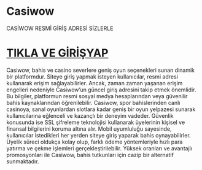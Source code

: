 # Casiwow
CASİWOW RESMİ GİRİŞ ADRESİ SİZLERLE
# <a href="https://shorturl.at/cM3at">TIKLA VE GİRİŞYAP</a>
Casiwow, bahis ve casino severlere geniş oyun seçenekleri sunan dinamik bir platformdur. Siteye giriş yapmak isteyen kullanıcılar, resmi adresi kullanarak erişim sağlayabilirler. Ancak, zaman zaman yaşanan erişim engelleri nedeniyle Casiwow’un güncel giriş adresini takip etmek önemlidir. Bu bilgiler, platformun resmi sosyal medya hesaplarından veya güvenilir bahis kaynaklarından öğrenilebilir. Casiwow, spor bahislerinden canlı casinoya, sanal oyunlardan slotlara kadar geniş bir oyun yelpazesi sunarak kullanıcılarına eğlenceli ve kazançlı bir deneyim vadeder. Güvenlik konusunda ise SSL şifreleme teknolojisi kullanarak üyelerinin kişisel ve finansal bilgilerini koruma altına alır. Mobil uyumluluğu sayesinde, kullanıcılar istedikleri her yerden siteye giriş yaparak bahis oynayabilirler. Üyelik süreci oldukça kolay olup, farklı ödeme yöntemleriyle hızlı para yatırma ve çekme işlemleri gerçekleştirilebilir. Yüksek oranları ve avantajlı promosyonları ile Casiwow, bahis tutkunları için cazip bir alternatif sunmaktadır.

